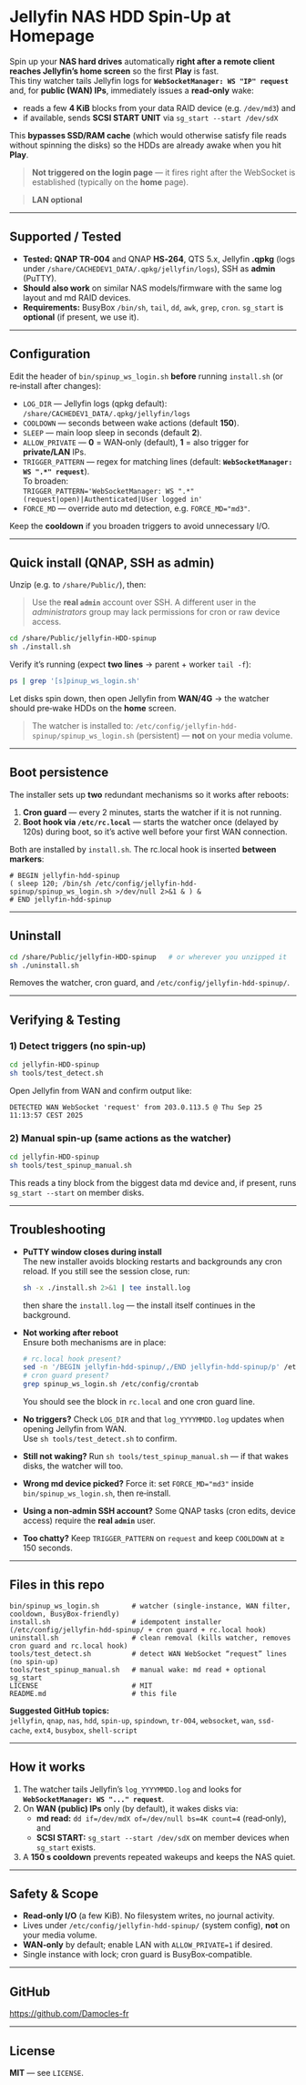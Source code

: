 # Jellyfin NAS HDD Spin‑Up at Homepage

Spin up your **NAS hard drives** automatically **right after a remote client reaches Jellyfin’s home screen** so the first **Play** is fast.  
This tiny watcher tails Jellyfin logs for **`WebSocketManager: WS "IP" request`** and, for **public (WAN) IPs**, immediately issues a **read‑only** wake:
- reads a few **4 KiB** blocks from your data RAID device (e.g. `/dev/md3`) and
- if available, sends **SCSI START UNIT** via `sg_start --start /dev/sdX`

This **bypasses SSD/RAM cache** (which would otherwise satisfy file reads without spinning the disks) so the HDDs are already awake when you hit **Play**.

> **Not triggered on the login page** — it fires right after the WebSocket is established (typically on the **home** page).

> **LAN optional**

---

## Supported / Tested

- **Tested: QNAP TR-004** and QNAP **HS‑264**, QTS 5.x, Jellyfin **.qpkg** (logs under `/share/CACHEDEV1_DATA/.qpkg/jellyfin/logs`), SSH as **admin** (PuTTY).
- **Should also work** on similar NAS models/firmware with the same log layout and md RAID devices.
- **Requirements:** BusyBox `/bin/sh`, `tail`, `dd`, `awk`, `grep`, `cron`. `sg_start` is **optional** (if present, we use it).

---

## Configuration

Edit the header of `bin/spinup_ws_login.sh` **before** running `install.sh` (or re‑install after changes):

- `LOG_DIR` — Jellyfin logs (qpkg default):  
  `/share/CACHEDEV1_DATA/.qpkg/jellyfin/logs`
- `COOLDOWN` — seconds between wake actions (default **150**).
- `SLEEP` — main loop sleep in seconds (default **2**).
- `ALLOW_PRIVATE` — **0** = WAN‑only (default), **1** = also trigger for **private/LAN** IPs.
- `TRIGGER_PATTERN` — regex for matching lines (default: **`WebSocketManager: WS ".*" request`**).  
  To broaden:  
  `TRIGGER_PATTERN='WebSocketManager: WS ".*" (request|open)|Authenticated|User logged in'`
- `FORCE_MD` — override auto md detection, e.g. `FORCE_MD="md3"`.

Keep the **cooldown** if you broaden triggers to avoid unnecessary I/O.

---

## Quick install (QNAP, SSH as **admin**)

Unzip (e.g. to `/share/Public/`), then:

> Use the **real `admin`** account over SSH. A different user in the *administrators* group may lack permissions for cron or raw device access.

```sh
cd /share/Public/jellyfin-HDD-spinup
sh ./install.sh
```

Verify it’s running (expect **two lines** → parent + worker `tail -f`):

```sh
ps | grep '[s]pinup_ws_login.sh'
```

Let disks spin down, then open Jellyfin from **WAN/4G** → the watcher should pre‑wake HDDs on the **home** screen.

> The watcher is installed to: `/etc/config/jellyfin-hdd-spinup/spinup_ws_login.sh` (persistent) — **not** on your media volume.

---

## Boot persistence

The installer sets up **two** redundant mechanisms so it works after reboots:

1) **Cron guard** — every 2 minutes, starts the watcher if it is not running.  
2) **Boot hook via `/etc/rc.local`** — starts the watcher once (delayed by 120s) during boot, so it’s active well before your first WAN connection.

Both are installed by `install.sh`. The rc.local hook is inserted **between markers**:
```
# BEGIN jellyfin-hdd-spinup
( sleep 120; /bin/sh /etc/config/jellyfin-hdd-spinup/spinup_ws_login.sh >/dev/null 2>&1 & ) &
# END jellyfin-hdd-spinup
```

---

## Uninstall

```sh
cd /share/Public/jellyfin-HDD-spinup   # or wherever you unzipped it
sh ./uninstall.sh
```

Removes the watcher, cron guard, and `/etc/config/jellyfin-hdd-spinup/`.

---

## Verifying & Testing

### 1) Detect triggers (no spin‑up)
```sh
cd jellyfin-HDD-spinup
sh tools/test_detect.sh
```
Open Jellyfin from WAN and confirm output like:
```
DETECTED WAN WebSocket 'request' from 203.0.113.5 @ Thu Sep 25 11:13:57 CEST 2025
```

### 2) Manual spin‑up (same actions as the watcher)
```sh
cd jellyfin-HDD-spinup
sh tools/test_spinup_manual.sh
```
This reads a tiny block from the biggest data md device and, if present, runs `sg_start --start` on member disks.

---

## Troubleshooting

- **PuTTY window closes during install**  
  The new installer avoids blocking restarts and backgrounds any cron reload. If you still see the session close, run:
  ```sh
  sh -x ./install.sh 2>&1 | tee install.log
  ```
  then share the `install.log` — the install itself continues in the background.

- **Not working after reboot**  
  Ensure both mechanisms are in place:
  ```sh
  # rc.local hook present?
  sed -n '/BEGIN jellyfin-hdd-spinup/,/END jellyfin-hdd-spinup/p' /etc/rc.local
  # cron guard present?
  grep spinup_ws_login.sh /etc/config/crontab
  ```
  You should see the block in `rc.local` and one cron guard line.

- **No triggers?** Check `LOG_DIR` and that `log_YYYYMMDD.log` updates when opening Jellyfin from WAN.  
  Use `sh tools/test_detect.sh` to confirm.

- **Still not waking?** Run `sh tools/test_spinup_manual.sh` — if that wakes disks, the watcher will too.

- **Wrong md device picked?** Force it: set `FORCE_MD="md3"` inside `bin/spinup_ws_login.sh`, then re‑install.

- **Using a non‑admin SSH account?** Some QNAP tasks (cron edits, device access) require the **real `admin`** user.

- **Too chatty?** Keep `TRIGGER_PATTERN` on `request` and keep `COOLDOWN` at ≥ 150 seconds.

---

## Files in this repo

```
bin/spinup_ws_login.sh        # watcher (single-instance, WAN filter, cooldown, BusyBox-friendly)
install.sh                    # idempotent installer (/etc/config/jellyfin-hdd-spinup/ + cron guard + rc.local hook)
uninstall.sh                  # clean removal (kills watcher, removes cron guard and rc.local hook)
tools/test_detect.sh          # detect WAN WebSocket “request” lines (no spin-up)
tools/test_spinup_manual.sh   # manual wake: md read + optional sg_start
LICENSE                       # MIT
README.md                     # this file
```

**Suggested GitHub topics:**  
`jellyfin`, `qnap`, `nas`, `hdd`, `spin-up`, `spindown`, `tr-004`, `websocket`, `wan`, `ssd-cache`, `ext4`, `busybox`, `shell-script`

---

## How it works

1. The watcher tails Jellyfin’s `log_YYYYMMDD.log` and looks for **`WebSocketManager: WS "..." request`**.
2. On **WAN (public) IPs** only (by default), it wakes disks via:
   - **md read:** `dd if=/dev/mdX of=/dev/null bs=4K count=4` (read‑only), and
   - **SCSI START:** `sg_start --start /dev/sdX` on member devices when `sg_start` exists.
3. A **150 s cooldown** prevents repeated wakeups and keeps the NAS quiet.

---

## Safety & Scope

- **Read‑only I/O** (a few KiB). No filesystem writes, no journal activity.
- Lives under `/etc/config/jellyfin-hdd-spinup/` (system config), **not** on your media volume.
- **WAN‑only** by default; enable LAN with `ALLOW_PRIVATE=1` if desired.
- Single instance with lock; cron guard is BusyBox‑compatible.

---

## GitHub

https://github.com/Damocles-fr

---

## License

**MIT** — see `LICENSE`.
